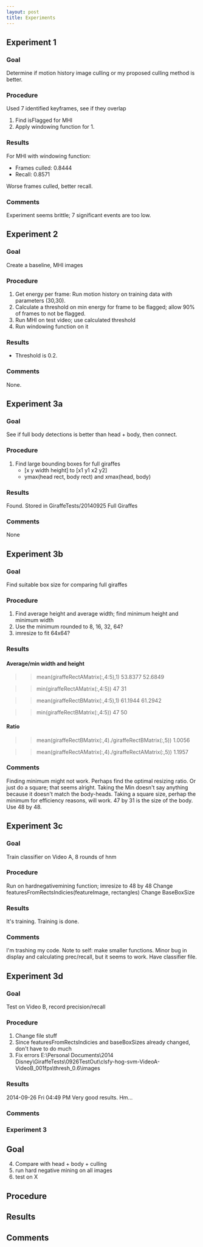 ```yaml
---
layout: post
title: Experiments
---
```


## Experiment 1

### Goal
Determine if motion history image culling or my proposed culling method is
better.

### Procedure
Used 7 identified keyframes, see if they overlap

1. Find isFlagged for MHI
2. Apply windowing function for 1.

### Results
For MHI with windowing function:

- Frames culled: 0.8444
- Recall: 0.8571

Worse frames culled, better recall.

### Comments
Experiment seems brittle; 7 significant events are too low.

## Experiment 2

### Goal
Create a baseline, MHI images

### Procedure
1. Get energy per frame: Run motion history on training data with parameters (30,30).
2. Calculate a threshold on min energy for frame to be flagged; allow 90% of
   frames to not be flagged.
3. Run MHI on test video; use calculated threshold
4. Run windowing function on it

### Results
- Threshold is 0.2.

### Comments
None.

## Experiment 3a

### Goal
See if full body detections is better than head + body, then connect.

### Procedure

1. Find large bounding boxes for full giraffes
    - [x y width height] to [x1 y1 x2 y2]
    - ymax(head rect, body rect) and xmax(head, body)

### Results
Found. Stored in GiraffeTests/20140925 Full Giraffes

### Comments
None

## Experiment 3b

### Goal
Find suitable box size for comparing full giraffes

### Procedure
1. Find average height and average width; find minimum height and minimum width
2. Use the minimum rounded to 8, 16, 32, 64?
3. imresize to fit 64x64?

### Results

#### Average/min width and height
>> mean(giraffeRectAMatrix(:,4:5),1)
   53.8377   52.6849

>> min(giraffeRectAMatrix(:,4:5))
    47    31

>> mean(giraffeRectBMatrix(:,4:5),1)
   61.1944   61.2942

>> min(giraffeRectBMatrix(:,4:5))
    47    50

#### Ratio

>> mean(giraffeRectBMatrix(:,4)./giraffeRectBMatrix(:,5))
    1.0056

>> mean(giraffeRectAMatrix(:,4)./giraffeRectAMatrix(:,5))
    1.1957

### Comments
Finding minimum might not work. Perhaps find the optimal resizing ratio. Or just
do a square; that seems alright.
Taking the Min doesn't say anything because it doesn't match the body-heads.
Taking a square size, perhap the minimum for efficiency reasons, will work.
47 by 31 is the size of the body. Use 48 by 48.

## Experiment 3c

### Goal
Train classifier on Video A, 8 rounds of hnm

### Procedure
Run on hardnegativemining function; imresize to 48 by 48
Change featuresFromRectsIndicies(featureImage, rectangles)
Change BaseBoxSize

### Results
It's training.
Training is done.

### Comments
I'm trashing my code. Note to self: make smaller functions.
Minor bug in display and calculating prec/recall, but it seems to work. Have
classifier file.

## Experiment 3d

### Goal
Test on Video B, record precision/recall

### Procedure
1. Change file stuff
2. Since featuresFromRectsIndicies and baseBoxSizes already changed, don't have
   to do much
3. Fix errors
E:\Personal Documents\2014 Disney\GiraffeTests\0926TestOut\clsfy-hog-svm-VideoA-VideoB_001fps\thresh_0.6\images

### Results
2014-09-26 Fri 04:49 PM
Very good results. Hm...

### Comments

### Experiment 3

## Goal
4. Compare with head + body + culling
4. run hard negative mining on all images
5. test on X

## Procedure

## Results

## Comments

